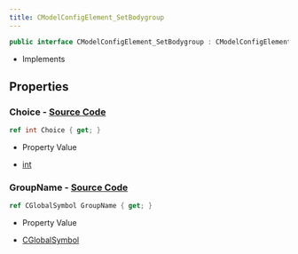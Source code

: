 ```yaml
---
title: CModelConfigElement_SetBodygroup
---
```


```csharp
public interface CModelConfigElement_SetBodygroup : CModelConfigElement, ISchemaClass<CModelConfigElement>, ISchemaClass<CModelConfigElement_SetBodygroup>, ISchemaField, ISchemaClass, INativeHandle
```

- Implements

## Properties

### **Choice** - [Source Code](https://github.com/swiftly-solution/swiftlys2/blob/main/managed/src/SwiftlyS2.Generated/Schemas/Interfaces/CModelConfigElement_SetBodygroup.cs#L18)

```csharp
ref int Choice { get; }
```

- Property Value

- [int](https://learn.microsoft.com/dotnet/api/system.int32)

### **GroupName** - [Source Code](https://github.com/swiftly-solution/swiftlys2/blob/main/managed/src/SwiftlyS2.Generated/Schemas/Interfaces/CModelConfigElement_SetBodygroup.cs#L16)

```csharp
ref CGlobalSymbol GroupName { get; }
```

- Property Value

- [CGlobalSymbol](/docs/api/shared/natives/cglobalsymbol)

